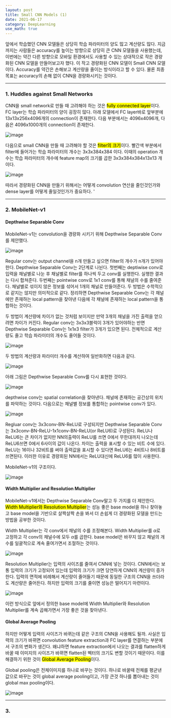 ```yaml
---
layout: post
title: Small CNN Models (1)
date: 2021-06-17
category: DeepLearning
use_math: true
---
```


앞에서 학습했던 CNN 모델들은 상당히 학습 파라미터의 양도 많고 계산량도 많다. 지금까지는 사람들은 accuracy를 높이는 방향으로 상당히 큰 CNN 모델들을 사용했는데, 이번에는 약간 다른 방향으로 모바일 환경에서도 사용할 수 있는 상대적으로 작은 경량화된 CNN 모델을 만들어보고자 했다. 이 작고 경량화된 CNN 모델이 Small CNN 모델이다. Accuracy를 약간은 손해보고 계산량을 줄이는 방식이라고 할 수 있다. 물론 최종목표는 accuracy의 손해 없이 CNN을 경량화시키는 것이다. 

---

### 1. Huddles against Small Networks

CNN을 small network로 만들 때 고려해야 하는 것은 <mark>fully connected layer</mark>이다. FC layer는 학습 파라미터의 양이 굉장히 많다. 아래 모델에서 FC layer바로 앞부분에 13x13x256x4096개의 connection이 존재한다. 다음 부분에서는 4096x4096개, 다음은 4096x1000개의 connection이 존재한다. 

![image](https://user-images.githubusercontent.com/61526722/122007938-73e3fb80-cdf3-11eb-957c-7f9bac25b94b.png)

다음으로 small CNN을 만들 때 고려해야 할 것은 <mark>filter의 크기</mark>이다. 빨간색 부분에서 filter에 들어가는 학습 파라미터의 개수는 3x3x384x384 이다. 이때의 operation 개수는 학습 파라미터의 개수에 feature map의 크기를 곱한 3x3x384x384x13x13 개 이다.

![image](https://user-images.githubusercontent.com/61526722/122008667-45b2eb80-cdf4-11eb-9c32-4d9cd049ef44.png)

따라서 경량화된 CNN을 만들기 위해서는 어떻게 convolution 연산을 줄인것인가와 dense layer를 어떻게 줄일것인가가 중요하다. '

---

### 2. MobileNet-v1

#### Depthwise Separable Conv

MobileNet-v1는 convolution을 경량화 시키기 위해 Depthwise Separable Conv를 제안했다. 

![image](https://user-images.githubusercontent.com/61526722/122022960-11dec280-ce02-11eb-9f9c-1a27febf66f0.png)

Regular conv는 output channel을 n개 만들고 싶으면 filter의 개수가 n개가 있어야 한다. Depthwise Separable Conv는 2단계로 나뉜다. 첫번째는 deptiwise conv로 입력을 채널별로 나눈 후 채널별로 filter를 하나씩 두고 conv를 실행한다. 실행한 결과는 다시 합쳐준다. 두번째는 pointwise conv로 1x1 conv를 통해 채널의 수를 줄여준다. 채널별로 섞이지 않은 정보를 섞어서 1개의 채널로 만들어준다. 두 방법은 수학적으로 같지는 않지만 의미적으로 같다. 정리하면 Depthwise Separable Conv는 각 채널에만 존재하는 local pattern을 찾아낸 다음에 각 채널에 존재하는 local pattern을 통합하는 것이다. 

두 방법이 계산량에 차이가 없는 것처럼 보이지만 만약 3개의 채널을 가진 출력을 얻으려면 차이가 커진다. Regular conv는 3x3x3블럭이 3개가 있어야하는 반면 Depthwise Separable Conv는 1x1x3 filter가 3개가 있으면 된다. 전체적으로 계산량도 줄고 학습 파라미터의 개수도 줄어들 것이다. 

![image](https://user-images.githubusercontent.com/61526722/122023306-5ff3c600-ce02-11eb-87dd-7a650856ecaf.png)

두 방법의 계산량과 파라미터 개수를 계산하여 일반화하면 다음과 같다. 

![image](https://user-images.githubusercontent.com/61526722/122024547-7fd7b980-ce03-11eb-8556-d5220f16c002.png)


아래 그림은 Depthwise Separable Conv를 다시 표현한 것이다. 

![image](https://user-images.githubusercontent.com/61526722/122023941-f6c08280-ce02-11eb-9102-d5264948f813.png)

depthwise conv는 spatial correlation을 찾아낸다. 채널에 존재하는 공간상의 위치를 파악하는 것이다. 다음으로는 채널별 정보를 통합하는 pointwise conv가 있다. 

![image](https://user-images.githubusercontent.com/61526722/122025142-12785880-ce04-11eb-9b86-841c426fb8b4.png)

Regluar conv는 3x3conv-BN-ReLU로 구성되지만 Depthwise Separable Conv는 3x3conv-BN-ReLU-1x1conv-BN-ReLU(or ReLU6)로 구성된다. ReLU나 ReLU6는 큰 차이가 없지만 NN의출력이 ReLU를 쓰면 0에서 무한대까지 나오는데 ReLU6쓰면 0에서 6사이의 값이 나온다. 차이는 출력을 표시할 수 있는 비트 수에 있다. ReLU는 16이나 32비트를 써야 출력값을 표시할 수 있다면 ReLU6는 4비트나 8비트를 쓰면된다. 이러한 이유로 경량회된 NN에서는 ReLU대신에 ReLU6를 많이 사용한다. 

MobileNet-v1의 구조이다. 

![image](https://user-images.githubusercontent.com/61526722/122026572-4e5fed80-ce05-11eb-9c1f-052ad89ef0f2.png)

#### Width Multiplier and Resolution Multiplier

MobileNet-v1에서는 Depthwise Separable Conv말고 두 가지를 더 제안한다. <mark>Width Multiplier와 Resolution Multiplier</mark>는 성능 좋은 base model을 하나 찾아놓고 base model을 기반으로 살짝살짝 손을 봐서 더 손쉽게 더 경량화된 모델을 만드는 방법을 공부한 것이다. 

Width Multiplier는 각 conv에서 채널의 수를 조정해본다. Width Multiplier를 $\alpha$로 고정하고 각 conv의 채널수에 모두 $\alpha$를 곱한다. base model은 바꾸지 않고 채널의 개수를 일괄적으로 계속 줄여가면서 조절하는 것이다. 

![image](https://user-images.githubusercontent.com/61526722/122028232-caa70080-ce06-11eb-8875-50cf55380fed.png)

Resolution Multiplier는 입력의 사이즈를 줄여서 CNN에 넣는 것이다. CNN에서는 보통 입력의 크기가 고정되어 있는데 입력의 크기가 크면 당연하게 CNN의 계산량이 증가한다. 입력의 면적에 비례해서 계산량이 줄어들기 때문에 동일한 구조의 CNN을 쓰더라도 계산량은 줄어든다. 하지만 입력의 크기를 줄이면 성능은 떨어지기 마련이다. 

![image](https://user-images.githubusercontent.com/61526722/122028925-705a6f80-ce07-11eb-9bc1-22cf01094062.png)

이런 방식으로 앞에서 정의한 base model에 Width Multiplier와 Resolution Multiplier를 계속 곱해가면서 가장 좋은 것을 찾아낸다.

#### Global Average Pooling

하지만 어떻게 입력의 사이즈가 바뀌는데 같은 구조의 CNN을 사용해도 될까. 사실은 입력의 크기가 바뀌면 convolution feature extraction과 FC layer를 연결하는 부분에서 구조의 변화가 생긴다. 왜냐하면 feature extraction에서 나오는 결과를 flatten하게 바꿀 때 이미지의 사이즈가 바뀌면 flatten된 벡터의 크기도 변할 것이기 때문이다. 이를 해결하기 위한 것이 <mark>Global Average Pooling</mark>이다.

Global pooling은 전체이미지를 하나로 바꾸는 것이다. 하나로 바꿀때 전체를 평균낸 값으로 바꾸는 것이 global average pooling이고, 가장 큰것 하나를 뽑아내는 것이 global max pooling이다. 

![image](https://user-images.githubusercontent.com/61526722/122030723-fd51f880-ce08-11eb-8b1c-11f34e406d0a.png)





---

### 3. 



